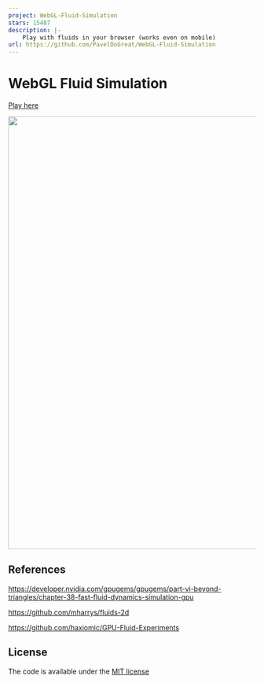 ```yaml
---
project: WebGL-Fluid-Simulation
stars: 15487
description: |-
    Play with fluids in your browser (works even on mobile)
url: https://github.com/PavelDoGreat/WebGL-Fluid-Simulation
---
```


# WebGL Fluid Simulation

[Play here](https://paveldogreat.github.io/WebGL-Fluid-Simulation/)

<img src="/screenshot.jpg?raw=true" width="880">

## References

https://developer.nvidia.com/gpugems/gpugems/part-vi-beyond-triangles/chapter-38-fast-fluid-dynamics-simulation-gpu

https://github.com/mharrys/fluids-2d

https://github.com/haxiomic/GPU-Fluid-Experiments

## License

The code is available under the [MIT license](LICENSE)


